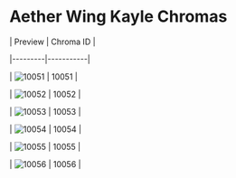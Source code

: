 # Aether Wing Kayle Chromas


| Preview | Chroma ID |

|---------|-----------|

| ![10051](https://raw.communitydragon.org/latest/plugins/rcp-be-lol-game-data/global/default/v1/champion-chroma-images/10/10051.png) | 10051 |

| ![10052](https://raw.communitydragon.org/latest/plugins/rcp-be-lol-game-data/global/default/v1/champion-chroma-images/10/10052.png) | 10052 |

| ![10053](https://raw.communitydragon.org/latest/plugins/rcp-be-lol-game-data/global/default/v1/champion-chroma-images/10/10053.png) | 10053 |

| ![10054](https://raw.communitydragon.org/latest/plugins/rcp-be-lol-game-data/global/default/v1/champion-chroma-images/10/10054.png) | 10054 |

| ![10055](https://raw.communitydragon.org/latest/plugins/rcp-be-lol-game-data/global/default/v1/champion-chroma-images/10/10055.png) | 10055 |

| ![10056](https://raw.communitydragon.org/latest/plugins/rcp-be-lol-game-data/global/default/v1/champion-chroma-images/10/10056.png) | 10056 |